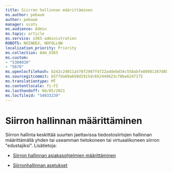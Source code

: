 ```yaml
---
title: Siirron hallinnan määrittäminen
ms.author: pebaum
author: pebaum
manager: scotv
ms.audience: Admin
ms.topic: article
ms.service: o365-administration
ROBOTS: NOINDEX, NOFOLLOW
localization_priority: Priority
ms.collection: Adm_O365
ms.custom:
- "5300030"
- "5670"
ms.openlocfilehash: b242c2d011a578f2987f4722addebd34c558abfe88981387d8bcc3f7550e53b4
ms.sourcegitcommit: b5f7da89a650d2915dc652449623c78be6247175
ms.translationtype: MT
ms.contentlocale: fi-FI
ms.lasthandoff: 08/05/2021
ms.locfileid: "54033239"
---
```

# <a name="configuring-migration-manager"></a>Siirron hallinnan määrittäminen

Siirron hallinta keskittää suurten jaettavissa tiedostosiirtojen hallinnan määrittämällä yhden tai useamman tietokoneen tai virtuaalikoneen siirron "edustajiksi". Lisätietoja: 

- [Siirron hallinnan asiakasohjelmien määrittäminen](https://docs.microsoft.com/sharepointmigration/mm-setup-clients)

- [Siirronhallinnan asetukset](https://docs.microsoft.com/sharepointmigration/mm-settings)
